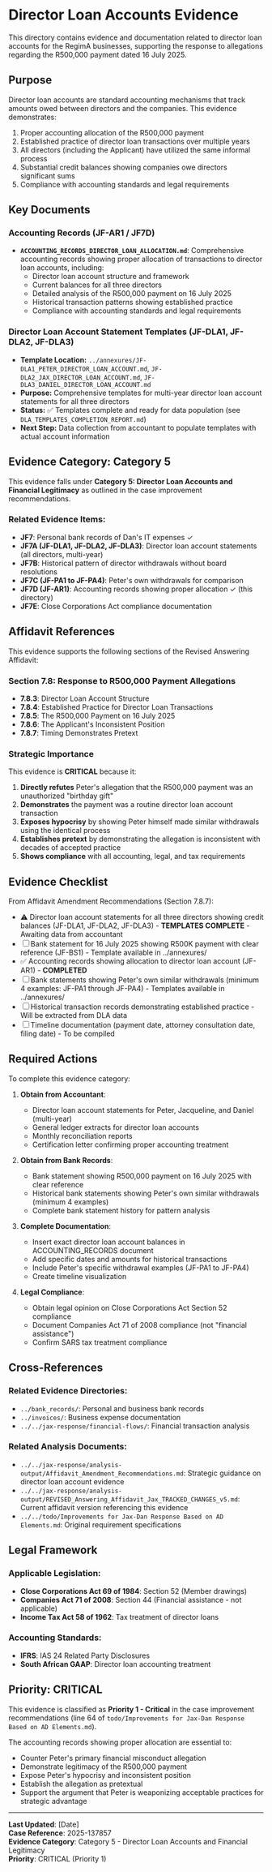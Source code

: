 # Director Loan Accounts Evidence

This directory contains evidence and documentation related to director loan accounts for the RegimA businesses, supporting the response to allegations regarding the R500,000 payment dated 16 July 2025.

## Purpose

Director loan accounts are standard accounting mechanisms that track amounts owed between directors and the companies. This evidence demonstrates:

1. Proper accounting allocation of the R500,000 payment
2. Established practice of director loan transactions over multiple years
3. All directors (including the Applicant) have utilized the same informal process
4. Substantial credit balances showing companies owe directors significant sums
5. Compliance with accounting standards and legal requirements

## Key Documents

### Accounting Records (JF-AR1 / JF7D)

- **`ACCOUNTING_RECORDS_DIRECTOR_LOAN_ALLOCATION.md`**: Comprehensive accounting records showing proper allocation of transactions to director loan accounts, including:
  - Director loan account structure and framework
  - Current balances for all three directors
  - Detailed analysis of the R500,000 payment on 16 July 2025
  - Historical transaction patterns showing established practice
  - Compliance with accounting standards and legal requirements

### Director Loan Account Statement Templates (JF-DLA1, JF-DLA2, JF-DLA3)

- **Template Location:** `../annexures/JF-DLA1_PETER_DIRECTOR_LOAN_ACCOUNT.md`, `JF-DLA2_JAX_DIRECTOR_LOAN_ACCOUNT.md`, `JF-DLA3_DANIEL_DIRECTOR_LOAN_ACCOUNT.md`
- **Purpose:** Comprehensive templates for multi-year director loan account statements for all three directors
- **Status:** ✅ Templates complete and ready for data population (see `DLA_TEMPLATES_COMPLETION_REPORT.md`)
- **Next Step:** Data collection from accountant to populate templates with actual account information

## Evidence Category: Category 5

This evidence falls under **Category 5: Director Loan Accounts and Financial Legitimacy** as outlined in the case improvement recommendations.

### Related Evidence Items:

- **JF7**: Personal bank records of Dan's IT expenses ✓
- **JF7A (JF-DLA1, JF-DLA2, JF-DLA3)**: Director loan account statements (all directors, multi-year)
- **JF7B**: Historical pattern of director withdrawals without board resolutions
- **JF7C (JF-PA1 to JF-PA4)**: Peter's own withdrawals for comparison
- **JF7D (JF-AR1)**: Accounting records showing proper allocation ✓ (this directory)
- **JF7E**: Close Corporations Act compliance documentation

## Affidavit References

This evidence supports the following sections of the Revised Answering Affidavit:

### Section 7.8: Response to R500,000 Payment Allegations

- **7.8.3**: Director Loan Account Structure
- **7.8.4**: Established Practice for Director Loan Transactions
- **7.8.5**: The R500,000 Payment on 16 July 2025
- **7.8.6**: The Applicant's Inconsistent Position
- **7.8.7**: Timing Demonstrates Pretext

### Strategic Importance

This evidence is **CRITICAL** because it:

1. **Directly refutes** Peter's allegation that the R500,000 payment was an unauthorized "birthday gift"
2. **Demonstrates** the payment was a routine director loan account transaction
3. **Exposes hypocrisy** by showing Peter himself made similar withdrawals using the identical process
4. **Establishes pretext** by demonstrating the allegation is inconsistent with decades of accepted practice
5. **Shows compliance** with all accounting, legal, and tax requirements

## Evidence Checklist

From Affidavit Amendment Recommendations (Section 7.8.7):

- ⚠️ Director loan account statements for all three directors showing credit balances (JF-DLA1, JF-DLA2, JF-DLA3) - **TEMPLATES COMPLETE** - Awaiting data from accountant
- ☐ Bank statement for 16 July 2025 showing R500K payment with clear reference (JF-BS1) - Template available in ../annexures/
- ✅ Accounting records showing allocation to director loan account (JF-AR1) - **COMPLETED**
- ☐ Bank statements showing Peter's own similar withdrawals (minimum 4 examples: JF-PA1 through JF-PA4) - Templates available in ../annexures/
- ☐ Historical transaction records demonstrating established practice - Will be extracted from DLA data
- ☐ Timeline documentation (payment date, attorney consultation date, filing date) - To be compiled

## Required Actions

To complete this evidence category:

1. **Obtain from Accountant**:
   - Director loan account statements for Peter, Jacqueline, and Daniel (multi-year)
   - General ledger extracts for director loan accounts
   - Monthly reconciliation reports
   - Certification letter confirming proper accounting treatment

2. **Obtain from Bank Records**:
   - Bank statement showing R500,000 payment on 16 July 2025 with clear reference
   - Historical bank statements showing Peter's own similar withdrawals (minimum 4 examples)
   - Complete bank statement history for pattern analysis

3. **Complete Documentation**:
   - Insert exact director loan account balances in ACCOUNTING_RECORDS document
   - Add specific dates and amounts for historical transactions
   - Include Peter's specific withdrawal examples (JF-PA1 to JF-PA4)
   - Create timeline visualization

4. **Legal Compliance**:
   - Obtain legal opinion on Close Corporations Act Section 52 compliance
   - Document Companies Act 71 of 2008 compliance (not "financial assistance")
   - Confirm SARS tax treatment compliance

## Cross-References

### Related Evidence Directories:
- `../bank_records/`: Personal and business bank records
- `../invoices/`: Business expense documentation
- `../../jax-response/financial-flows/`: Financial transaction analysis

### Related Analysis Documents:
- `../../jax-response/analysis-output/Affidavit_Amendment_Recommendations.md`: Strategic guidance on director loan account evidence
- `../../jax-response/analysis-output/REVISED_Answering_Affidavit_Jax_TRACKED_CHANGES_v5.md`: Current affidavit version referencing this evidence
- `../../todo/Improvements for Jax-Dan Response Based on AD Elements.md`: Original requirement specifications

## Legal Framework

### Applicable Legislation:
- **Close Corporations Act 69 of 1984**: Section 52 (Member drawings)
- **Companies Act 71 of 2008**: Section 44 (Financial assistance - not applicable)
- **Income Tax Act 58 of 1962**: Tax treatment of director loans

### Accounting Standards:
- **IFRS**: IAS 24 Related Party Disclosures
- **South African GAAP**: Director loan accounting treatment

## Priority: CRITICAL

This evidence is classified as **Priority 1 - Critical** in the case improvement recommendations (line 64 of `todo/Improvements for Jax-Dan Response Based on AD Elements.md`).

The accounting records showing proper allocation are essential to:
- Counter Peter's primary financial misconduct allegation
- Demonstrate legitimacy of the R500,000 payment
- Expose Peter's hypocrisy and inconsistent position
- Establish the allegation as pretextual
- Support the argument that Peter is weaponizing acceptable practices for strategic advantage

---

**Last Updated**: [Date]  
**Case Reference**: 2025-137857  
**Evidence Category**: Category 5 - Director Loan Accounts and Financial Legitimacy  
**Priority**: CRITICAL (Priority 1)
